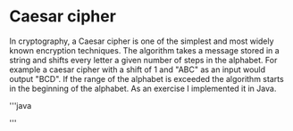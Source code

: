 # Caesar cipher 

In cryptography, a Caesar cipher is one of the simplest and most widely known encryption techniques. 
The algorithm takes a message stored in a string and shifts every letter a given number of steps in the alphabet. 
For example a caesar cipher with a shift of 1 and "ABC" as an input would output "BCD". If the range of the alphabet is exceeded
the algorithm starts in the beginning of the alphabet.
As an exercise I implemented it in Java. 

'''java

'''

